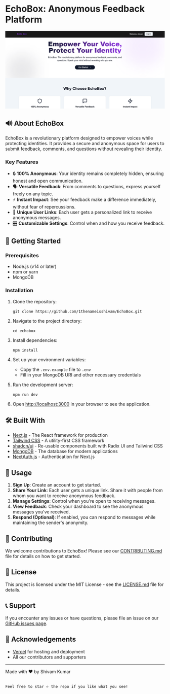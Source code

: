 # EchoBox: Anonymous Feedback Platform

![EchoBox Logo](./public/echobox.png)

## 🔊 About EchoBox

EchoBox is a revolutionary platform designed to empower voices while protecting identities. It provides a secure and anonymous space for users to submit feedback, comments, and questions without revealing their identity.

### Key Features

- 🔒 **100% Anonymous**: Your identity remains completely hidden, ensuring honest and open communication.
- 🗣️ **Versatile Feedback**: From comments to questions, express yourself freely on any topic.
- ⚡ **Instant Impact**: See your feedback make a difference immediately, without fear of repercussions.
- 🔗 **Unique User Links**: Each user gets a personalized link to receive anonymous messages.
- 🎛️ **Customizable Settings**: Control when and how you receive feedback.

## 🚀 Getting Started

### Prerequisites

- Node.js (v14 or later)
- npm or yarn
- MongoDB

### Installation

1. Clone the repository:

   ```
   git clone https://github.com/1thenameisshivam/EchoBox.git
   ```

2. Navigate to the project directory:

   ```
   cd echobox
   ```

3. Install dependencies:

   ```
   npm install
   ```

4. Set up your environment variables:

   - Copy the `.env.example` file to `.env`
   - Fill in your MongoDB URI and other necessary credentials

5. Run the development server:

   ```
   npm run dev
   ```

6. Open [http://localhost:3000](http://localhost:3000) in your browser to see the application.

## 🛠️ Built With

- [Next.js](https://nextjs.org/) - The React framework for production
- [Tailwind CSS](https://tailwindcss.com/) - A utility-first CSS framework
- [shadcn/ui](https://ui.shadcn.com/) - Re-usable components built with Radix UI and Tailwind CSS
- [MongoDB](https://www.mongodb.com/) - The database for modern applications
- [NextAuth.js](https://next-auth.js.org/) - Authentication for Next.js

## 📘 Usage

1. **Sign Up**: Create an account to get started.
2. **Share Your Link**: Each user gets a unique link. Share it with people from whom you want to receive anonymous feedback.
3. **Manage Settings**: Control when you're open to receiving messages.
4. **View Feedback**: Check your dashboard to see the anonymous messages you've received.
5. **Respond (Optional)**: If enabled, you can respond to messages while maintaining the sender's anonymity.

## 🤝 Contributing

We welcome contributions to EchoBox! Please see our [CONTRIBUTING.md](CONTRIBUTING.md) file for details on how to get started.

## 📄 License

This project is licensed under the MIT License - see the [LICENSE.md](LICENSE.md) file for details.

## 📞 Support

If you encounter any issues or have questions, please file an issue on our [GitHub issues page](https://github.com/1thenameisshivam/EchoBox/issues).

## 🙏 Acknowledgements

- [Vercel](https://vercel.com) for hosting and deployment
- All our contributors and supporters

---

Made with ❤️ by Shivam Kumar

```

Feel free to star ⭐ the repo if you like what you see!
```
